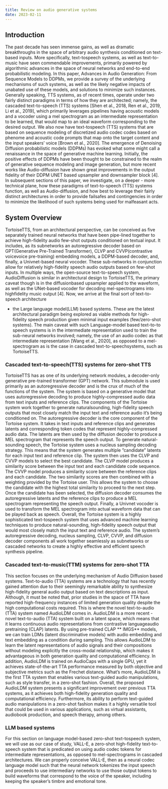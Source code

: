 ```yaml
---
title: Review on audio generative systems
date: 2023-02-11
---
```


## Introduction

The past decade has seen immense gains, as well as dramatic breakthroughs in the space of arbitrary audio synthesis
conditioned on text-based inputs. More specifically, text-tospeech systems, as well as text-to-music have seen commendable improvements, primarily powered by algorithmic
advances in the space of neural networks and end-to-end
probabilistic modeling. In this paper, Advances in Audio
Generation: From Sequence Models to DDPMs, we provide
a survey of the underlying mechanisms of such systems, as
well as the likely negative impacts of unabated use of these
models, and solutions to minimize such instances. Generally
speaking, TTS systems, as of recent times, operate under two
fairly distinct paradigms in terms of how they are architected;
namely, the cascaded text-to-speech (TTS) systems [Shen et
al., 2018, Ren et al., 2019, Li et al., 2019], which primarily
leverages pipelines having acoustic models and a vocoder
using a mel spectrogram as an intermediate representation
to be learned, that would map to an ideal waveform corresponding to the desired output. We also now have text-tospeech (TTS) systems that are based on sequence modeling
of discretized audio codec codes based on phenome and
acoustic code prompts that map onto the target content and
the input speakers’ voice [Brown et al., 2020]. The emergence
of Denoising Diffusion probabilistic models (DDPMs) has
evoked what some might call a renaissance in the space of
generative machine learning. Initially, the positive effects of
DDPMs have been thought to be constrained to the realm
of generative sequence modeling and image generation, but
more recent works like Audio-diffusion have shown great improvements in the output fidelity of their DDPM UNET
based upsampler and downsampler block [4]. In subsequent
sections of this paper, we investigate, on a deeper - more
technical plane, how these paradigms of text-to-speech (TTS)
systems function, as well as Audio-diffusion, and how best to
leverage their fairly distinct architectures in order to provide
failsafes and contingencies in order to minimize the likelihood
of such systems being used for malfeasant acts.

## System Overview

TortoiseTTS, from an architectural perspective, can be conceived as five separately trained neural networks that have been
pipe-lined together to achieve high-fidelity audio few-shot
outputs conditioned on textual input. It includes, as its subnetworks an autoregressive decoder based on GPT(Generative
Pre-Trained Transformer), CLVP and CVVP(contrastive voicevoice pre-training) embedding models, a DDPM-based decoder, and, finally, a Univnet-based neural vocoder. These
sub-networks in conjunction allow for relatively high-fidelity
speech audio outputs based on few-shot inputs.
In multiple ways, the open-source text-to-speech system,
AudioDiffusion is similar in architectural design to TortoiseTTS, the primary caveat though is in the diffusionbased upsampler applied to the waveform, as well as the
UNet-based vocoder for decoding mel-spectrograms into highfidelity music output [4].
Now, we arrive at the final sort of text-to-speech architecture
- the Large language model(LLM) based systems. These are
the latest architectural paradigm being explored as viable
methods for high-fidelity speech production given minimal
input examples (few/zero-shot systems). The main caveat with
such Language-model based text-to-to speech systems is in
the intermediate representation used to train the sub-neural
networks involved; namely, the use of an audio codec as that
intermediate representation [Wang et al., 2020], as opposed to
a mel-spectrogram as is the case in cascaded text-to-speechsystems, such as TortoiseTTS.

### Cascaded text-to-speech(TTS) systems for zero-shot TTS

TortoiseTTS has as one of its underlying network modules,
a decoder-only generative pre-trained transformer (GPT) network. This submodule is used primarily as an autoregressive
decoder and is the crux of much of the functions of the
system. The system is based on a generative model that uses
autoregressive decoding to produce highly-compressed audio
data from text inputs and reference clips. The components
of the Tortoise system work together to generate naturalsounding, high-fidelity speech outputs that most closely match
the input text and reference audio it’s being conditioned on.
The autoregressive decoder is the core component of the
Tortoise system. It takes in text inputs and reference clips and
generates latents and corresponding token codes that represent
highly-compressed audio data. The latents are then used by
the diffusion decoder to produce a MEL spectrogram that
represents the speech output.
To generate natural-sounding speech, the Tortoise system
uses a nucleus sampling decoding strategy. This means that the
system generates multiple ”candidate” latents for each input
text and reference clip. The system then uses the CLVP and
CVVP models to select the best candidate.
The CLVP model produces a similarity score between the
input text and each candidate code sequence. The CVVP
model produces a similarity score between the reference
clips and each candidate. The two similarity scores are then
combined with a weighting provided by the Tortoise user. This
allows the system to choose the candidate with the highest total
similarity to proceed to the next step.
Once the candidate has been selected, the diffusion decoder
consumes the autoregressive latents and the reference clips to
produce a MEL spectrogram representing the speech output.
Finally, a Univnet vocoder is used to transform the MEL
spectrogram into actual waveform data that can be played back
as speech.
Overall, the Tortoise system is a highly sophisticated text-tospeech system that uses advanced machine learning techniques
to produce natural-sounding, high-fidelity speech output that
would most closely match the input text and reference audio. The system’s autoregressive decoding, nucleus sampling,
CLVP, CVVP, and diffusion decoder components all work
together seamlessly as subnetworks or cascaded networks
to create a highly effective and efficient speech synthesis
pipeline.

### Cascaded text-to-music(TTM) systems for zero-shot TTA

This section focuses on the underlying mechanism of Audio
Diffusion based systems. Text-to-audio (TTA) systems are a
technology that has recently gained attention due to their seemingly remarkable ability to synthesize high-fidelity general
audio output based on text descriptions as input. Although,
it must be noted that, prior studies in the space of TTA
have reported high-frequency instances of limited generation
quality despite the high computational costs required. This
is where the novel text-to-audio (TTA) system named AudioLDM comes in.
AudioLDM is a more recent - novel text-to-audio (TTA)
system built on a latent space, which means that it learns
continuous audio representations from contrastive languageaudio pretraining (CLAP) latents. By using pre-trained CLAP 
** IMGS**
models, we can train LDMs (latent discriminative models)
with audio embedding and text embedding as a condition
during sampling. This allows AudioLDM to learn the latent
representations of audio signals and their compositions without
modeling explicitly the cross-modal relationship, which makes
it advantageous in both generation quality and computational
efficiency.
In addition, AudioLDM is trained on AudioCaps with a
single GPU, yet it achieves state-of-the-art TTA performance
measured by both objective and subjective metrics such as the
Frechet distance. What’s more, AudioLDM is the first TTA
system that enables various text-guided audio manipulations,
such as style transfer, in a zero-shot fashion.
Overall, the proposed AudioLDM system presents a significant improvement over previous TTA systems, as it achieves
both high-fidelity generation quality and computational efficiency. Furthermore, its ability to perform text-guided audio
manipulations in a zero-shot fashion makes it a highly versatile
tool that could be used in various applications, such as virtual
assistants, audiobook production, and speech therapy, among
others.

### LLM based systems

For this section on language model-based zero-shot text-tospeech system, we will use as our case of study, VALL-E, a
zero-shot high-fidelity text-to-speech system that is predicated
on using audio codec tokens for intermediate representations,
as opposed to mel-spectrograms in cascaded architectures.
We can properly conceive VALL-E, then as a neural codec
language model such that the neural network tokenizes the
input speech and proceeds to use intermediary networks to
use those output tokens to build waveforms that correspond
to the voice of the speaker, including keeping the speaker’s
timbre and emotional tone.